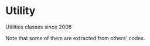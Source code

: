 Utility
=======

Utilities classes since 2006

Note that some of them are extracted from others' codes.
